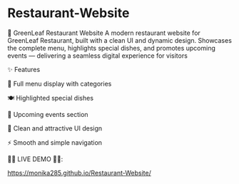 # Restaurant-Website
🍃 GreenLeaf Restaurant Website A modern restaurant website for GreenLeaf Restaurant, built with a clean UI and dynamic design. Showcases the complete menu, highlights special dishes, and promotes upcoming events — delivering a seamless digital experience for visitors

✨ Features

🥗 Full menu display with categories

🍽️ Highlighted special dishes

📅 Upcoming events section

🎨 Clean and attractive UI design

⚡ Smooth and simple navigation


🚀🚀 LIVE DEMO 🚀🚀: 

 https://monika285.github.io/Restaurant-Website/
